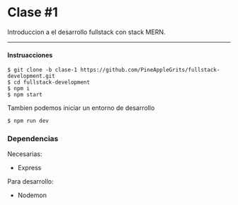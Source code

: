 # Clase #1
Introduccion a el desarrollo fullstack con stack MERN.
____
#### Instruacciones
```
$ git clone -b clase-1 https://github.com/PineAppleGrits/fullstack-development.git 
$ cd fullstack-development
$ npm i
$ npm start
```
Tambien podemos iniciar un entorno de desarrollo
```
$ npm run dev
```
### Dependencias
Necesarias:
  * Express

Para desarrollo:
  * Nodemon
